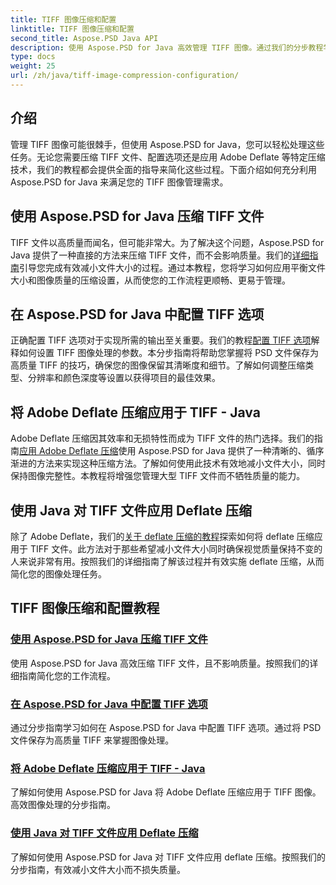 ```yaml
---
title: TIFF 图像压缩和配置
linktitle: TIFF 图像压缩和配置
second_title: Aspose.PSD Java API
description: 使用 Aspose.PSD for Java 高效管理 TIFF 图像。通过我们的分步教程学习如何压缩、配置和将 Adobe Deflate 压缩应用于 TIFF 文件。
type: docs
weight: 25
url: /zh/java/tiff-image-compression-configuration/
---
```

## 介绍

管理 TIFF 图像可能很棘手，但使用 Aspose.PSD for Java，您可以轻松处理这些任务。无论您需要压缩 TIFF 文件、配置选项还是应用 Adobe Deflate 等特定压缩技术，我们的教程都会提供全面的指导来简化这些过程。下面介绍如何充分利用 Aspose.PSD for Java 来满足您的 TIFF 图像管理需求。

## 使用 Aspose.PSD for Java 压缩 TIFF 文件

TIFF 文件以高质量而闻名，但可能非常大。为了解决这个问题，Aspose.PSD for Java 提供了一种直接的方法来压缩 TIFF 文件，而不会影响质量。我们的[详细指南](./compress-tiff-files/)引导您完成有效减小文件大小的过程。通过本教程，您将学习如何应用平衡文件大小和图像质量的压缩设置，从而使您的工作流程更顺畅、更易于管理。

## 在 Aspose.PSD for Java 中配置 TIFF 选项

正确配置 TIFF 选项对于实现所需的输出至关重要。我们的教程[配置 TIFF 选项](./configure-tiff-options/)解释如何设置 TIFF 图像处理的参数。本分步指南将帮助您掌握将 PSD 文件保存为高质量 TIFF 的技巧，确保您的图像保留其清晰度和细节。了解如何调整压缩类型、分辨率和颜色深度等设置以获得项目的最佳效果。

## 将 Adobe Deflate 压缩应用于 TIFF - Java

 Adobe Deflate 压缩因其效率和无损特性而成为 TIFF 文件的热门选择。我们的指南[应用 Adobe Deflate 压缩](./apply-adobe-deflate-compression-tiff/)使用 Aspose.PSD for Java 提供了一种清晰的、循序渐进的方法来实现这种压缩方法。了解如何使用此技术有效地减小文件大小，同时保持图像完整性。本教程将增强您管理大型 TIFF 文件而不牺牲质量的能力。

## 使用 Java 对 TIFF 文件应用 Deflate 压缩

除了 Adobe Deflate，我们的[关于 deflate 压缩的教程](./apply-deflate-compression-tiff-files/)探索如何将 deflate 压缩应用于 TIFF 文件。此方法对于那些希望减小文件大小同时确保视觉质量保持不变的人来说非常有用。按照我们的详细指南了解该过程并有效实施 deflate 压缩，从而简化您的图像处理任务。

## TIFF 图像压缩和配置教程
### [使用 Aspose.PSD for Java 压缩 TIFF 文件](./compress-tiff-files/)
使用 Aspose.PSD for Java 高效压缩 TIFF 文件，且不影响质量。按照我们的详细指南简化您的工作流程。
### [在 Aspose.PSD for Java 中配置 TIFF 选项](./configure-tiff-options/)
通过分步指南学习如何在 Aspose.PSD for Java 中配置 TIFF 选项。通过将 PSD 文件保存为高质量 TIFF 来掌握图像处理。
### [将 Adobe Deflate 压缩应用于 TIFF - Java](./apply-adobe-deflate-compression-tiff/)
了解如何使用 Aspose.PSD for Java 将 Adobe Deflate 压缩应用于 TIFF 图像。高效图像处理的分步指南。
### [使用 Java 对 TIFF 文件应用 Deflate 压缩](./apply-deflate-compression-tiff-files/)
了解如何使用 Aspose.PSD for Java 对 TIFF 文件应用 deflate 压缩。按照我们的分步指南，有效减小文件大小而不损失质量。